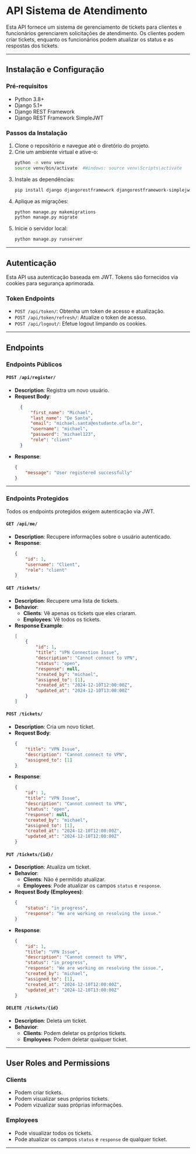 # API Sistema de Atendimento

Esta API fornece um sistema de gerenciamento de tickets para clientes e funcionários gerenciarem solicitações de atendimento. Os clientes podem criar tickets, enquanto os funcionários podem atualizar os status e as respostas dos tickets.

---

## Instalação e Configuração

### Pré-requisitos
- Python 3.8+
- Django 5.1+
- Django REST Framework
- Django REST Framework SimpleJWT

### Passos da Instalação
1. Clone o repositório e navegue até o diretório do projeto.
2. Crie um ambiente virtual e ative-o:
   ```bash
   python -m venv venv
   source venv/bin/activate  #Windows: source venv\Scripts\activate
   ```
3. Instale as dependências:
   ```bash
   pip install django djangorestframework djangorestframework-simplejwt
   ```
4. Aplique as migrações:
   ```bash
   python manage.py makemigrations
   python manage.py migrate
   ```
5. Inicie o servidor local:
   ```bash
   python manage.py runserver
   ```

---

## Autenticação

Esta API usa autenticação baseada em JWT. Tokens são fornecidos via cookies para segurança aprimorada.

### Token Endpoints
- `POST /api/token/`: Obtenha um token de acesso e atualização.
- `POST /api/token/refresh/`: Atualize o token de acesso.
- `POST /api/logout/`: Efetue logout limpando os cookies.

---

## Endpoints

### Endpoints Públicos

#### `POST /api/register/`
- **Description**: Registra um novo usuário.
- **Request Body**:
  ```json
    {
        "first_name": "Michael",
        "last_name": "De Santa",
        "email": "michael.santa@estudante.ufla.br",
        "username": "michael",
        "password": "michael123",
        "role": "client"
    }
  ```
- **Response**:
  ```json
  {
      "message": "User registered successfully"
  }
  ```

---

### Endpoints Protegidos
Todos os endpoints protegidos exigem autenticação via JWT.

#### `GET /api/me/`
- **Description**: Recupere informações sobre o usuário autenticado.
- **Response**:
  ```json
  {
      "id": 1,
      "username": "Client",
      "role": "client"
  }
  ```

#### `GET /tickets/`
- **Description**: Recupere uma lista de tickets.
- **Behavior**:
  - **Clients**: Vê apenas os tickets que eles criaram.
  - **Employees**: Vê todos os tickets.
- **Response Example**:
  ```json
  [
      {
          "id": 1,
          "title": "VPN Connection Issue",
          "description": "Cannot connect to VPN",
          "status": "open",
          "response": null,
          "created_by": "michael",
          "assigned_to": [1],
          "created_at": "2024-12-10T12:00:00Z",
          "updated_at": "2024-12-10T13:00:00Z"
      }
  ]
  ```

#### `POST /tickets/`
- **Description**: Cria um novo ticket.
- **Request Body**:
  ```json
  {
      "title": "VPN Issue",
      "description": "Cannot connect to VPN",
      "assigned_to": [1]
  }
  ```
- **Response**:
  ```json
  {
      "id": 1,
      "title": "VPN Issue",
      "description": "Cannot connect to VPN",
      "status": "open",
      "response": null,
      "created_by": "michael",
      "assigned_to": [1],
      "created_at": "2024-12-10T12:00:00Z",
      "updated_at": "2024-12-10T12:00:00Z"
  }
  ```

#### `PUT /tickets/{id}/`
- **Description**: Atualiza um ticket.
- **Behavior**:
  - **Clients**: Não é permitido atualizar.
  - **Employees**: Pode atualizar os campos `status` e `response`.
- **Request Body (Employees)**:
  ```json
  {
      "status": "in_progress",
      "response": "We are working on resolving the issue."
  }
  ```
- **Response**:
  ```json
  {
      "id": 1,
      "title": "VPN Issue",
      "description": "Cannot connect to VPN",
      "status": "in_progress",
      "response": "We are working on resolving the issue.",
      "created_by": "michael",
      "assigned_to": [1],
      "created_at": "2024-12-10T12:00:00Z",
      "updated_at": "2024-12-10T13:00:00Z"
  }
  ```

#### `DELETE /tickets/{id}`
- **Description**: Deleta um ticket.
- **Behavior**:
  - **Clients**: Podem deletar os próprios tickets.
  - **Employees**: Podem deletar qualquer ticket.
---

## User Roles and Permissions

### Clients
- Podem criar tickets.
- Podem visualizar seus próprios tickets.
- Podem vizualizar suas próprias informações.

### Employees
- Pode visualizar todos os tickets.
- Pode atualizar os campos `status` e `response` de qualquer ticket.

---

